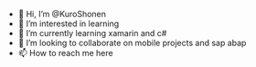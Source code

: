 - 👋 Hi, I’m @KuroShonen
- 👀 I’m interested in learning
- 🌱 I’m currently learning xamarin and c#
- 💞️ I’m looking to collaborate on mobile projects and sap abap
- 📫 How to reach me here

<!---
KuroShonen/KuroShonen is a ✨ special ✨ repository because its `README.md` (this file) appears on your GitHub profile.
You can click the Preview link to take a look at your changes.
--->
